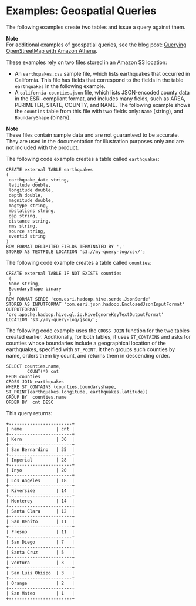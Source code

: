 # Examples: Geospatial Queries<a name="geospatial-example-queries"></a>

The following examples create two tables and issue a query against them\.

**Note**  
For additional examples of geospatial queries, see the blog post: [Querying OpenStreetMap with Amazon Athena](https://aws.amazon.com/blogs/big-data/querying-openstreetmap-with-amazon-athena/)\.

These examples rely on two files stored in an Amazon S3 location:
+ An `earthquakes.csv` sample file, which lists earthquakes that occurred in California\. This file has fields that correspond to the fields in the table `earthquakes` in the following example\.
+ A `california-counties.json` file, which lists JSON\-encoded county data in the ESRI\-compliant format, and includes many fields, such as AREA, PERIMETER, STATE, COUNTY, and NAME\. The following example shows the `counties` table from this file with two fields only: `Name` \(string\), and `BoundaryShape` \(binary\)\.

**Note**  
These files contain sample data and are not guaranteed to be accurate\. They are used in the documentation for illustration purposes only and are not included with the product\.

The following code example creates a table called `earthquakes`:

```
CREATE external TABLE earthquakes
(
 earthquake_date string,
 latitude double,
 longitude double,
 depth double,
 magnitude double,
 magtype string,
 mbstations string,
 gap string,
 distance string,
 rms string,
 source string,
 eventid string
)
ROW FORMAT DELIMITED FIELDS TERMINATED BY ','
STORED AS TEXTFILE LOCATION 's3://my-query-log/csv/';
```

The following code example creates a table called `counties`:

```
CREATE external TABLE IF NOT EXISTS counties
 (
 Name string,
 BoundaryShape binary
 )
ROW FORMAT SERDE 'com.esri.hadoop.hive.serde.JsonSerde'
STORED AS INPUTFORMAT 'com.esri.json.hadoop.EnclosedJsonInputFormat'
OUTPUTFORMAT 'org.apache.hadoop.hive.ql.io.HiveIgnoreKeyTextOutputFormat'
LOCATION 's3://my-query-log/json/';
```

The following code example uses the `CROSS JOIN` function for the two tables created earlier\. Additionally, for both tables, it uses `ST_CONTAINS` and asks for counties whose boundaries include a geographical location of the earthquakes, specified with `ST_POINT`\. It then groups such counties by name, orders them by count, and returns them in descending order\.

```
SELECT counties.name,
        COUNT(*) cnt
FROM counties
CROSS JOIN earthquakes
WHERE ST_CONTAINS (counties.boundaryshape, ST_POINT(earthquakes.longitude, earthquakes.latitude))
GROUP BY  counties.name
ORDER BY  cnt DESC
```

This query returns:

```
+------------------------+
| name             | cnt |
+------------------------+
| Kern             | 36  |
+------------------------+
| San Bernardino   | 35  |
+------------------------+
| Imperial         | 28  |
+------------------------+
| Inyo             | 20  |
+------------------------+
| Los Angeles      | 18  |
+------------------------+
| Riverside        | 14  |
+------------------------+
| Monterey         | 14  |
+------------------------+
| Santa Clara      | 12  |
+------------------------+
| San Benito       | 11  |
+------------------------+
| Fresno           | 11  |
+------------------------+
| San Diego        | 7   |
+------------------------+
| Santa Cruz       | 5   |
+------------------------+
| Ventura          | 3   |
+------------------------+
| San Luis Obispo  | 3   |
+------------------------+
| Orange           | 2   |
+------------------------+
| San Mateo        | 1   |
+------------------------+
```